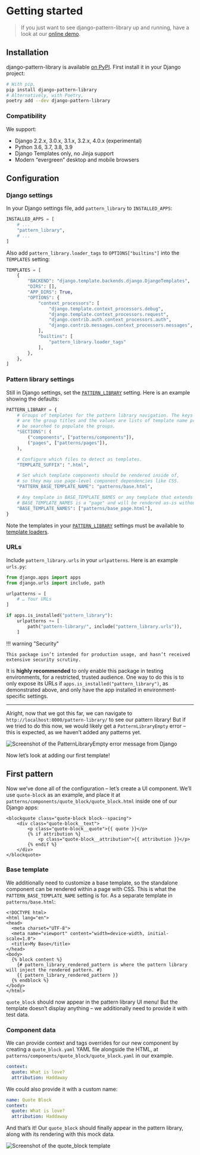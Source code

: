 # Getting started

> If you just want to see django-pattern-library up and running, have a look at our [online demo](https://torchbox.github.io/django-pattern-library/demo/pattern-library/pattern/patterns/molecules/accordion/accordion.html).

## Installation

django-pattern-library is available [on PyPI](https://pypi.org/project/django-pattern-library/). First install it in your Django project:

```sh
# With pip,
pip install django-pattern-library
# Alternatively, with Poetry,
poetry add --dev django-pattern-library
```

### Compatibility

We support:

- Django 2.2.x, 3.0.x, 3.1.x, 3.2.x, 4.0.x (experimental)
- Python 3.6, 3.7, 3.8, 3.9
- Django Templates only, no Jinja support
- Modern “evergreen” desktop and mobile browsers

## Configuration

### Django settings

In your Django settings file, add `pattern_library` to `INSTALLED_APPS`:

```python
INSTALLED_APPS = [
    # ...
    "pattern_library",
    # ...
]
```

Also add `pattern_library.loader_tags` to `OPTIONS["builtins"]` into the `TEMPLATES` setting:

```python hl_lines="13 14 15"
TEMPLATES = [
    {
        "BACKEND": "django.template.backends.django.DjangoTemplates",
        "DIRS": [],
        "APP_DIRS": True,
        "OPTIONS": {
            "context_processors": [
                "django.template.context_processors.debug",
                "django.template.context_processors.request",
                "django.contrib.auth.context_processors.auth",
                "django.contrib.messages.context_processors.messages",
            ],
            "builtins": [
                "pattern_library.loader_tags"
            ],
        },
    },
]
```

### Pattern library settings

Still in Django settings, set the [`PATTERN_LIBRARY`](./reference/api.md#pattern_library) setting. Here is an example showing the defaults:

```python
PATTERN_LIBRARY = {
    # Groups of templates for the pattern library navigation. The keys
    # are the group titles and the values are lists of template name prefixes that will
    # be searched to populate the groups.
    "SECTIONS": (
        ("components", ["patterns/components"]),
        ("pages", ["patterns/pages"]),
    ),

    # Configure which files to detect as templates.
    "TEMPLATE_SUFFIX": ".html",

    # Set which template components should be rendered inside of,
    # so they may use page-level component dependencies like CSS.
    "PATTERN_BASE_TEMPLATE_NAME": "patterns/base.html",

    # Any template in BASE_TEMPLATE_NAMES or any template that extends a template in
    # BASE_TEMPLATE_NAMES is a "page" and will be rendered as-is without being wrapped.
    "BASE_TEMPLATE_NAMES": ["patterns/base_page.html"],
}
```

Note the templates in your [`PATTERN_LIBRARY`](./reference/api.md#pattern_library) settings must be available to [template loaders](https://docs.djangoproject.com/en/3.1/ref/templates/api/#loader-types).

### URLs

Include `pattern_library.urls` in your `urlpatterns`. Here is an example `urls.py`:

```python
from django.apps import apps
from django.urls import include, path

urlpatterns = [
    # … Your URLs
]

if apps.is_installed("pattern_library"):
    urlpatterns += [
        path("pattern-library/", include("pattern_library.urls")),
    ]
```

!!! warning "Security"

    This package isn’t intended for production usage, and hasn’t received extensive security scrutiny.

It is **highly recommended** to only enable this package in testing environments, for a restricted, trusted audience. One way to do this is to only expose its URLs if `apps.is_installed("pattern_library")`, as demonstrated above, and only have the app installed in environment-specific settings.

---

Alright, now that we got this far, we can navigate to `http://localhost:8000/pattern-library/` to see our pattern library! But if we tried to do this now, we would likely get a `PatternLibraryEmpty` error – this is expected, as we haven’t added any patterns yet.

![Screenshot of the PatternLibraryEmpty error message from Django](images/getting-started/PatternLibraryEmpty.png)

Now let’s look at adding our first template!

## First pattern

Now we’ve done all of the configuration – let’s create a UI component. We’ll use `quote-block` as an example, and place it at `patterns/components/quote_block/quote_block.html` inside one of our Django apps:

```jinja2
<blockquote class="quote-block block--spacing">
    <div class="quote-block__text">
        <p class="quote-block__quote">{{ quote }}</p>
        {% if attribution %}
            <p class="quote-block__attribution">{{ attribution }}</p>
        {% endif %}
    </div>
</blockquote>
```

### Base template

We additionally need to customize a base template, so the standalone component can be rendered within a page with CSS. This is what the `PATTERN_BASE_TEMPLATE_NAME` setting is for. As a separate template in `patterns/base.html`:

```jinja2 hl_lines="11"
<!DOCTYPE html>
<html lang="en">
<head>
  <meta charset="UTF-8">
  <meta name="viewport" content="width=device-width, initial-scale=1.0">
  <title>My Base</title>
</head>
<body>
  {% block content %}
    {# pattern_library_rendered_pattern is where the pattern library will inject the rendered pattern. #}
    {{ pattern_library_rendered_pattern }}
  {% endblock %}
</body>
</html>
```

`quote_block` should now appear in the pattern library UI menu! But the template doesn’t display anything – we additionally need to provide it with test data.

### Component data

We can provide context and tags overrides for our new component by creating a `quote_block.yaml` YAML file alongside the HTML, at `patterns/components/quote_block/quote_block.yaml` in our example.

```yaml
context:
  quote: What is love?
  attribution: Haddaway
```

We could also provide it with a custom name:

```yaml
name: Quote Block
context:
  quote: What is love?
  attribution: Haddaway
```

And that’s it! Our `quote_block` should finally appear in the pattern library, along with its rendering with this mock data.

![Screenshot of the quote_block template](images/getting-started/getting-started-complete.png)
